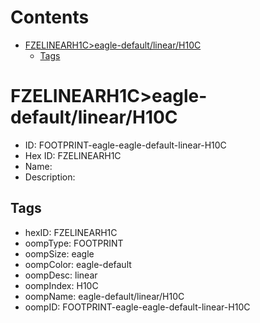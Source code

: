 



Contents
========

* [FZELINEARH1C>eagle-default/linear/H10C](#fzelinearh1ceagle-defaultlinearh10c)
	* [Tags](#tags)

# FZELINEARH1C>eagle-default/linear/H10C

- ID: FOOTPRINT-eagle-eagle-default-linear-H10C
- Hex ID: FZELINEARH1C
- Name: 
- Description: 

## Tags

- hexID: FZELINEARH1C
- oompType: FOOTPRINT
- oompSize: eagle
- oompColor: eagle-default
- oompDesc: linear
- oompIndex: H10C
- oompName: eagle-default/linear/H10C
- oompID: FOOTPRINT-eagle-eagle-default-linear-H10C
